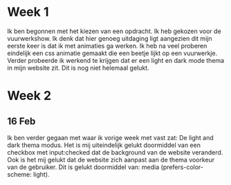 # Week 1

Ik ben begonnen met het kiezen van een opdracht. Ik heb gekozen voor de vuurwerkshow. Ik denk dat hier genoeg uitdaging ligt aangezien dit mijn eerste keer is dat ik met animaties ga werken. Ik heb na veel proberen eindelijk een css animatie gemaakt die een beetje lijkt op een vuurwerkje. Verder probeerde ik werkend te krijgen dat er een light en dark mode thema in mijn website zit. Dit is nog niet helemaal gelukt.

# Week 2

## 16 Feb

Ik ben verder gegaan met waar ik vorige week met vast zat: De light and dark thema modus. Het is mij uiteindelijk gelukt doormiddel van een checkbox met input:checked dat de background van de website veranderd. Ook is het mij gelukt dat de website zich aanpast aan de thema voorkeur van de gebruiker. Dit is gelukt doormiddel van: media (prefers-color-scheme: light).

